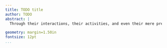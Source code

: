 ```yaml
---
title: TODO title
author: TODO
abstract: |
  Through their interactions, their activities, and even their mere presence, organisms change the environment for themselves and others. This "niche construction" process becomes particularly interesting when it creates evolutionary feedback, whereby selective pressures are altered in response to environmental change. Here we consider how niche construction influences the evolution of cooperation, which has been a long-standing challenge to evolutionary theory. We simulate populations of individuals that cooperatively produce a public good that permits increased growth in a stressful environment and investigate how local- and global-scale niche construction affects the ability of these populations to resist invasion by non-producing cheats. We find that niche construction profoundly impacts the evolution of cooperation by creating new opportunities for adaptation. Cooperators are able to escape subversion by cheats as long as niche construction clears these paths of adaptation. This work provides a crucial step towards understanding how evolution occurs in complex environments like those found in nature.

geometry: margin=1.50in 
fontsize: 12pt
...
```


